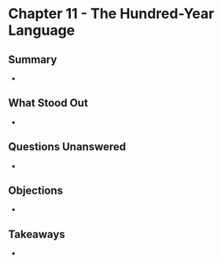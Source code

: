 # Chapter 11 - The Hundred-Year Language

## Summary
  
* 

## What Stood Out

* 

## Questions Unanswered

* 

## Objections

* 

## Takeaways

* 
